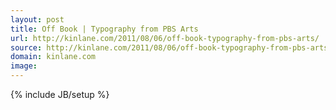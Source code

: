 ```yaml
---
layout: post
title: Off Book | Typography from PBS Arts
url: http://kinlane.com/2011/08/06/off-book-typography-from-pbs-arts/
source: http://kinlane.com/2011/08/06/off-book-typography-from-pbs-arts/
domain: kinlane.com
image: 
---
```

{% include JB/setup %}